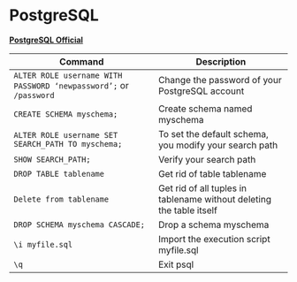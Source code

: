 # PostgreSQL

__[PostgreSQL Official](https://www.postgresql.org/docs/)__

Command | Description
--- | ---
`ALTER ROLE username WITH PASSWORD ‘newpassword’;` or `/password` | Change the password  of your PostgreSQL account  
`CREATE SCHEMA myschema;` | Create schema named myschema  
`ALTER ROLE username SET SEARCH_PATH TO myschema;` | To set the default schema, you modify your search path  
`SHOW SEARCH_PATH;` | Verify your search path  
`DROP TABLE tablename` | Get rid of table tablename  
`Delete from tablename` | Get rid of all tuples in tablename without deleting the table itself  
`DROP SCHEMA myschema CASCADE;` | Drop a schema myschema  
`\i myfile.sql` | Import the execution script myfile.sql  
`\q` | Exit psql  